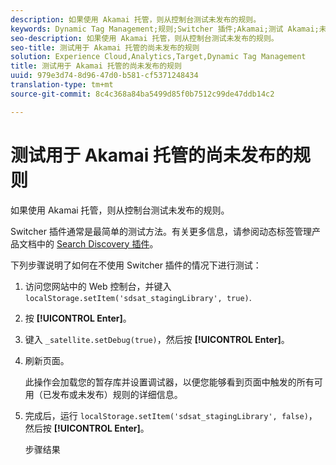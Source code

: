 ```yaml
---
description: 如果使用 Akamai 托管，则从控制台测试未发布的规则。
keywords: Dynamic Tag Management;规则;Switcher 插件;Akamai;测试 Akamai;未发布的规则;测试未发布的规则;调试规则
seo-description: 如果使用 Akamai 托管，则从控制台测试未发布的规则。
seo-title: 测试用于 Akamai 托管的尚未发布的规则
solution: Experience Cloud,Analytics,Target,Dynamic Tag Management
title: 测试用于 Akamai 托管的尚未发布的规则
uuid: 979e3d74-8d96-47d0-b581-cf5371248434
translation-type: tm+mt
source-git-commit: 8c4c368a84ba5499d85f0b7512c99de47ddb14c2

---
```



# 测试用于 Akamai 托管的尚未发布的规则

如果使用 Akamai 托管，则从控制台测试未发布的规则。

Switcher 插件通常是最简单的测试方法。有关更多信息，请参阅动态标签管理产品文档中的 [Search Discovery 插件](https://marketing.adobe.com/resources/help/en_US/dtm/search_discovery_plugins.html)。

下列步骤说明了如何在不使用 Switcher 插件的情况下进行测试：

1. 访问您网站中的 Web 控制台，并键入 `localStorage.setItem('sdsat_stagingLibrary', true)`.
1. 按 **[!UICONTROL Enter]**。
1. 键入 `_satellite.setDebug(true)`，然后按 **[!UICONTROL Enter]**。
1. 刷新页面。

   此操作会加载您的暂存库并设置调试器，以便您能够看到页面中触发的所有可用（已发布或未发布）规则的详细信息。
1. 完成后，运行 `localStorage.setItem('sdsat_stagingLibrary', false)`，然后按 **[!UICONTROL Enter]**。

   步骤结果
